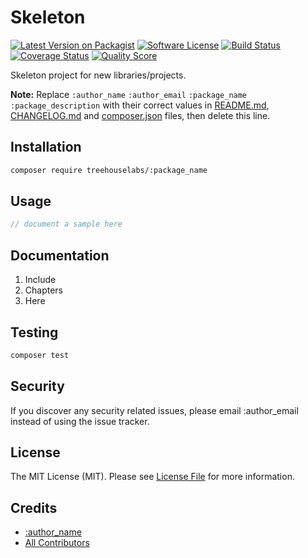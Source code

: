 # Skeleton

[![Latest Version on Packagist][ico-version]][link-packagist]
[![Software License][ico-license]](LICENSE.md)
[![Build Status][ico-travis]][link-travis]
[![Coverage Status][ico-scrutinizer]][link-scrutinizer]
[![Quality Score][ico-code-quality]][link-code-quality]

Skeleton project for new libraries/projects.

**Note:** Replace `:author_name` `:author_email` `:package_name` `:package_description` with their correct values in [README.md](README.md), [CHANGELOG.md](CHANGELOG.md) and [composer.json](composer.json) files, then delete this line.


## Installation

```sh
composer require treehouselabs/:package_name
```


## Usage

```php
// document a sample here
```


## Documentation

1. Include
2. Chapters
3. Here


## Testing

``` bash
composer test
```


## Security

If you discover any security related issues, please email :author_email instead of using the issue tracker.


## License

The MIT License (MIT). Please see [License File](LICENSE.md) for more information.


## Credits

- [:author_name][link-author]
- [All Contributors][link-contributors]


[ico-version]: https://img.shields.io/packagist/v/league/:package_name.svg?style=flat-square
[ico-license]: https://img.shields.io/badge/license-MIT-brightgreen.svg?style=flat-square
[ico-travis]: https://img.shields.io/travis/treehouselabs/:package_name/master.svg?style=flat-square
[ico-scrutinizer]: https://img.shields.io/scrutinizer/coverage/g/treehouselabs/:package_name.svg?style=flat-square
[ico-code-quality]: https://img.shields.io/scrutinizer/g/treehouselabs/:package_name.svg?style=flat-square
[ico-downloads]: https://img.shields.io/packagist/dt/treehouselabs/:package_name.svg?style=flat-square

[link-packagist]: https://packagist.org/packages/treehouselabs/:package_name
[link-travis]: https://travis-ci.org/treehouselabs/:package_name
[link-scrutinizer]: https://scrutinizer-ci.com/g/treehouselabs/:package_name/code-structure
[link-code-quality]: https://scrutinizer-ci.com/g/treehouselabs/:package_name
[link-downloads]: https://packagist.org/packages/treehouselabs/:package_name
[link-author]: https://github.com/:author_username
[link-contributors]: ../../contributors
